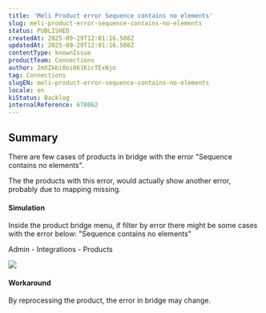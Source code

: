 ```yaml
---
title: 'Meli Product error Sequence contains no elements'
slug: meli-product-error-sequence-contains-no-elements
status: PUBLISHED
createdAt: 2025-09-29T12:01:16.508Z
updatedAt: 2025-09-29T12:01:16.508Z
contentType: knownIssue
productTeam: Connections
author: 2mXZkbi0oi061KicTExNjo
tag: Connections
slugEN: meli-product-error-sequence-contains-no-elements
locale: en
kiStatus: Backlog
internalReference: 678062
---
```


## Summary



There are few cases of products in bridge with the error "Sequence contains no elements".

The the products with this error, would actually show another error, probably due to mapping missing.


#### Simulation



Inside the product bridge menu, if filter by error there might be some cases with the error below: "Sequence contains no elements"

Admin - Integrations - Products

 ![](https://vtexhelp.zendesk.com/attachments/token/saiWF7sNpNQDj6XEKpirkz8Au/?name=image.png)


#### Workaround


By reprocessing the product, the error in bridge may change.